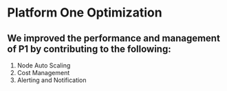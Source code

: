 # Platform One Optimization 
 
## We improved the performance and management of P1 by contributing to the following:
 
1. Node Auto Scaling  
2. Cost Management
3. Alerting and Notification
